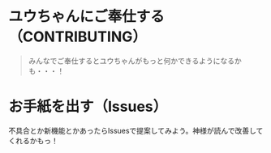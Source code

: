 # ユウちゃんにご奉仕する （CONTRIBUTING）

> みんなでご奉仕するとユウちゃんがもっと何かできるようになるかも・・・！

# お手紙を出す（Issues）

不具合とか新機能とかあったらIssuesで提案してみよう。神様が読んで改善してくれるかもっ！
